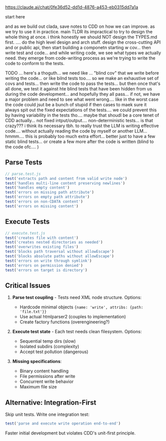https://claude.ai/chat/0fe36d52-dd1d-4876-a453-eb0315dd7a1a

start here

and as we build out clada, save notes to CDD on how we can improve.  as we try to use it in practice.  main TLDR its impractical to try to design the whole thing at once.  i think honestly we should NOT design the TYPES.md first.  .... do the high level design and arch stuff.  design the cross-cutting API and or public api, then start building a componetn starting w cov... then write test and code... and while writing code, we see what types we actually need.  they emerge from code-writing process as we're trying to write the code to conform to the tests. 

TODO ... here's a thoguth... we need like ... "blind cov" that we write before writing the code... or like bilnd tests too.... so we make an exhaustive set of covs and tests... then write the code to pass the tests... but then once that's all done, we test it against hte blind tests that have been hidden from us during the code development... and hopefully they all pass... if not, we have a major problem and need to see what went wrong.... like in the worst case the code could jsut be a bunch of stupid if then cases to maek sure it always spit out the fixed expectations of the tests.... we could prevent this by having variability in the tests tho.... maybe that shoudl be a core tenet of CDD actually... not fixed intput/output.... non-deterministic tests... is that crazy???  i think its necessary tbh.  to really trust the LLM is writing effective code.... without actually reading the code by myself or another LLM... hmmm....  this is probably too much extra effort... better just to have a few static blind tests... or create a few more after the code is written (blind to the code ofc.... )

## Parse Tests

```javascript
// parse.test.js
test('extracts path and content from valid write node')
test('handles multi-line content preserving newlines')
test('handles empty content')
test('errors on missing path attribute')
test('errors on empty path attribute')
test('errors on non-CDATA content')
test('errors on missing content')
```

## Execute Tests

```javascript
// execute.test.js
test('creates file with content')
test('creates nested directories as needed')
test('overwrites existing files')
test('blocks path traversal without allowEscape')
test('blocks absolute paths without allowEscape')
test('errors on write through symlink')
test('errors on permission denied')
test('errors on target is directory')
```

## Critical Issues

1. **Parse test coupling** - Tests need XML node structure. Options:
   - Hardcode minimal objects `{name: 'write', attribs: {path: 'file.txt'}}`
   - Use actual htmlparser2 (couples to implementation)
   - Create factory functions (overengineering?)

2. **Execute test state** - Each test needs clean filesystem. Options:
   - Sequential temp dirs (slow)
   - Isolated subdirs (complexity)
   - Accept test pollution (dangerous)

3. **Missing specifications**:
   - Binary content handling
   - File permissions after write
   - Concurrent write behavior
   - Maximum file size

## Alternative: Integration-First

Skip unit tests. Write one integration test:
```javascript
test('parse and execute write operation end-to-end')
```

Faster initial development but violates CDD's unit-first principle.